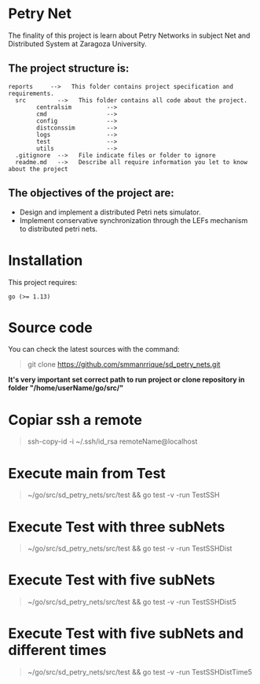 # Petry Net

The finality of this project is learn about Petry Networks in subject Net and Distributed System at Zaragoza University.

## The project structure is:

```
reports     -->   This folder contains project specification and requirements.
  src         -->   This folder contains all code about the project.
        centralsim          -->  
        cmd                 -->  
        config              -->  
        distconssim         -->  
        logs                -->  
        test                -->  
        utils               -->
  .gitignore  -->   File indicate files or folder to ignore
  readme.md   -->   Describe all require information you let to know about the project
```

## The objectives of the project are:

* Design and implement a distributed Petri nets simulator.
* Implement conservative synchronization through the LEFs mechanism to
distributed petri nets.

# Installation

This project requires:

```
go (>= 1.13)
```

# Source code

You can check the latest sources with the command:

> git clone https://github.com/smmanrrique/sd_petry_nets.git

**It's very important set correct path to run project or clone repository in folder "/home/userName/go/src/"**

# Copiar ssh a remote

> ssh-copy-id -i ~/.ssh/id_rsa remoteName@localhost

# Execute main from Test

> ~/go/src/sd_petry_nets/src/test && go test -v -run TestSSH  

# Execute Test with three subNets

> ~/go/src/sd_petry_nets/src/test && go test -v -run TestSSHDist  

# Execute Test with five subNets

> ~/go/src/sd_petry_nets/src/test && go test -v -run TestSSHDist5  

# Execute Test with five subNets and different times

> ~/go/src/sd_petry_nets/src/test && go test -v -run TestSSHDistTime5  